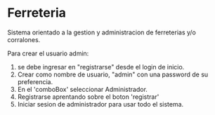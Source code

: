 # Ferreteria


Sistema orientado a la gestion y administracion de ferreterias y/o corralones.


Para crear el usuario admin:

1) se debe ingresar en "registrarse" desde el login de inicio.
2) Crear como nombre de usuario, "admin" con una password de su preferencia.
3) En el 'comboBox' seleccionar Administrador.
4) Registrarse aprentando sobre el boton 'registrar'
5) Iniciar sesion de administrador para usar todo el sistema.

